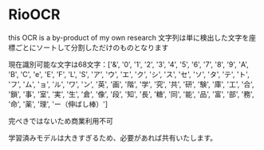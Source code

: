 # RioOCR
this OCR is a by-product of my own research
文字列は単に検出した文字を座標ごとにソートして分割しただけのものとなります

現在識別可能な文字は68文字：['&', '0', '1', '2', '3', '4', '5', '6', '7', '8', '9', 'A', 'B', 'C', 'e', 'E', 'F', 'L', 'S', 'ア', 'ウ', 'エ', 'ク', 'シ', 'ス', 'セ', 'ソ', 'タ', 'テ', 'ト', 'フ', 'ム', 'ョ', 'ル', 'ワ', 'ン', '英', '画', '階', '学', '究', '共', '研', '験', '庫', '工', '合', '鎖', '事', '室', '実', '生', '倉', '像', '段', '知', '長', '糖', '同', '能', '品', '富', '部', '務', '命', '薬', '理', 'ー（伸ばし棒）']

完ぺきではないため商業利用不可

学習済みモデルは大きすぎるため、必要があれば共有いたします。
